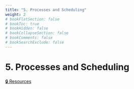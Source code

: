 ```yaml
---
title: "5. Processes and Scheduling"
weight: 2
# bookFlatSection: false
# bookToc: true
# bookHidden: false
# bookCollapseSection: false
# bookComments: false
# bookSearchExclude: false
---
```


# 5. Processes and Scheduling

[🔒 Resources](https://github.com/ryanbester/uni-resources/tree/main/osi/y2/os/5-processes-scheduling)
